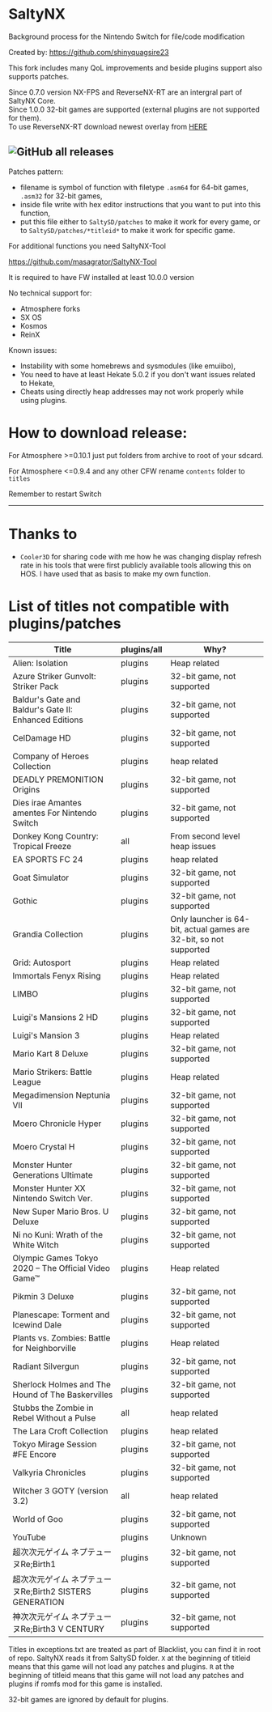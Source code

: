 # SaltyNX

Background process for the Nintendo Switch for file/code modification

Created by: https://github.com/shinyquagsire23

This fork includes many QoL improvements and beside plugins support also supports patches. 

Since 0.7.0 version NX-FPS and ReverseNX-RT are an intergral part of SaltyNX Core.<br>
Since 1.0.0 32-bit games are supported (external plugins are not supported for them).<br>
To use ReverseNX-RT download newest overlay from [HERE](https://github.com/masagrator/ReverseNX-RT/releases)

![GitHub all releases](https://img.shields.io/github/downloads/masagrator/SaltyNX/total?style=for-the-badge)
---

Patches pattern:
- filename is symbol of function with filetype `.asm64` for 64-bit games, `.asm32` for 32-bit games,
- inside file write with hex editor instructions that you want to put into this function,
- put this file either to `SaltySD/patches` to make it work for every game, or to `SaltySD/patches/*titleid*` to make it work for specific game.

For additional functions you need SaltyNX-Tool

https://github.com/masagrator/SaltyNX-Tool

It is required to have FW installed at least 10.0.0 version

No technical support for:
- Atmosphere forks
- SX OS
- Kosmos
- ReinX

Known issues:
- Instability with some homebrews and sysmodules (like emuiibo),
- You need to have at least Hekate 5.0.2 if you don't want issues related to Hekate,
- Cheats using directly heap addresses may not work properly while using plugins.

# How to download release:

For Atmosphere >=0.10.1 just put folders from archive to root of your sdcard.

For Atmosphere <=0.9.4 and any other CFW rename `contents` folder to `titles`

Remember to restart Switch

---

# Thanks to
- `Cooler3D` for sharing code with me how he was changing display refresh rate in his tools that were first publicly available tools allowing this on HOS. I have used that as basis to make my own function.

# List of titles not compatible with plugins/patches

| Title | plugins/all | Why? |
| ------------- | ------------- | ------------- |
| Alien: Isolation | plugins | Heap related |
| Azure Striker Gunvolt: Striker Pack | plugins | 32-bit game, not supported |
| Baldur's Gate and Baldur's Gate II: Enhanced Editions | plugins | 32-bit game, not supported |
| CelDamage HD | plugins | 32-bit game, not supported |
| Company of Heroes Collection | plugins | heap related |
| DEADLY PREMONITION Origins | plugins | 32-bit game, not supported |
| Dies irae Amantes amentes For Nintendo Switch | plugins | 32-bit game, not supported |
| Donkey Kong Country: Tropical Freeze | all | From second level heap issues |
| EA SPORTS FC 24 | plugins | heap related |
| Goat Simulator | plugins | 32-bit game, not supported |
| Gothic | plugins | 32-bit game, not supported |
| Grandia Collection | plugins | Only launcher is 64-bit, actual games are 32-bit, so not supported |
| Grid: Autosport | plugins | Heap related |
| Immortals Fenyx Rising | plugins | Heap related |
| LIMBO | plugins | 32-bit game, not supported |
| Luigi's Mansions 2 HD | plugins | 32-bit game, not supported |
| Luigi's Mansion 3 | plugins | Heap related |
| Mario Kart 8 Deluxe | plugins | 32-bit game, not supported |
| Mario Strikers: Battle League | plugins | Heap related |
| Megadimension Neptunia VII | plugins | 32-bit game, not supported |
| Moero Chronicle Hyper | plugins | 32-bit game, not supported |
| Moero Crystal H | plugins | 32-bit game, not supported |
| Monster Hunter Generations Ultimate | plugins | 32-bit game, not supported |
| Monster Hunter XX Nintendo Switch Ver. | plugins | 32-bit game, not supported |
| New Super Mario Bros. U Deluxe | plugins | 32-bit game, not supported |
| Ni no Kuni: Wrath of the White Witch | plugins | 32-bit game, not supported |
| Olympic Games Tokyo 2020 – The Official Video Game™ | plugins | Heap related |
| Pikmin 3 Deluxe | plugins | 32-bit game, not supported |
| Planescape: Torment and Icewind Dale | plugins | 32-bit game, not supported |
| Plants vs. Zombies: Battle for Neighborville | plugins | Heap related |
| Radiant Silvergun | plugins | 32-bit game, not supported |
| Sherlock Holmes and The Hound of The Baskervilles | plugins | 32-bit game, not supported |
| Stubbs the Zombie in Rebel Without a Pulse | all | heap related |
| The Lara Croft Collection | plugins | heap related |
| Tokyo Mirage Session #FE Encore | plugins | 32-bit game, not supported |
| Valkyria Chronicles | plugins | 32-bit game, not supported |
| Witcher 3 GOTY (version 3.2) | all | heap related |
| World of Goo | plugins | 32-bit game, not supported |
| YouTube | plugins | Unknown |
| 超次次元ゲイム ネプテューヌRe;Birth1 | plugins | 32-bit game, not supported |
| 超次次元ゲイム ネプテューヌRe;Birth2 SISTERS GENERATION | plugins | 32-bit game, not supported |
| 神次次元ゲイム ネプテューヌRe;Birth3 V CENTURY | plugins | 32-bit game, not supported |

Titles in exceptions.txt are treated as part of Blacklist, you can find it in root of repo. SaltyNX reads it from SaltySD folder. `X` at the beginning of titleid means that this game will not load any patches and plugins. `R` at the beginning of titleid means that this game will not load any patches and plugins if romfs mod for this game is installed.

32-bit games are ignored by default for plugins.
